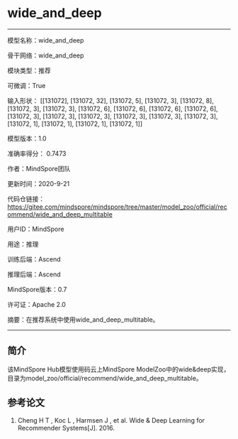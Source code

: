 # wide_and_deep

---

模型名称：wide_and_deep

骨干网络：wide_and_deep

模块类型：推荐

可微调：True

输入形状： [[131072], [131072, 32], [131072, 5], [131072, 3], [131072, 8], [131072, 3],
[131072, 3], [131072, 6], [131072, 6], [131072, 6], [131072, 6], [131072, 3], [131072, 3],
[131072, 3], [131072, 3], [131072, 3], [131072, 3], [131072, 1], [131072, 1], [131072, 1],
[131072, 1]]

模型版本：1.0

准确率得分： 0.7473

作者：MindSpore团队

更新时间：2020-9-21

代码仓链接：<https://gitee.com/mindspore/mindspore/tree/master/model_zoo/official/recommend/wide_and_deep_multitable>

用户ID：MindSpore

用途：推理

训练后端：Ascend

推理后端：Ascend

MindSpore版本：0.7

许可证：Apache 2.0

摘要：在推荐系统中使用wide_and_deep_multitable。

---

## 简介

该MindSpore Hub模型使用码云上MindSpore ModelZoo中的wide&deep实现，目录为model_zoo/official/recommend/wide_and_deep_multitable。

## 参考论文

1. Cheng H T , Koc L , Harmsen J , et al. Wide & Deep Learning for Recommender Systems[J]. 2016.
